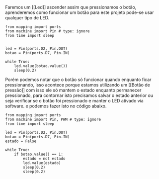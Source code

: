 
Faremos um [[Led]] ascender assim que pressionamos o botão, aprenderemos como funcionar um botão para este projeto pode-se usar qualquer tipo de LED.


```
from mapping import ports
from machine import Pin # type: ignore
from time import sleep


led = Pin(ports.D2, Pin.OUT)
botao = Pin(ports.D7, Pin.IN)

while True:
	led.value(botao.value())
	sleep(0.2)
```

Porém podemos notar que o botão só funcionar quando enquanto ficar pressionando, isso acontece porque estamos utilizando um [[Botão de pressão]] com isso ele só mantem o estado enquanto permanecer pressionado, para contornar isto precisamos salvar o estado anterior ou seja verificar se o botão foi pressionado e manter o LED ativado via software. e podemos fazer isto no código abaixo.

```
from mapping import ports
from machine import Pin, PWM # type: ignore
from time import sleep

led = Pin(ports.D2, Pin.OUT)
botao = Pin(ports.D7, Pin.IN)
estado = False

while True:
	if botao.value() == 1:
		estado = not estado
		led.value(estado)
		sleep(0.2)
		sleep(0.2)
```